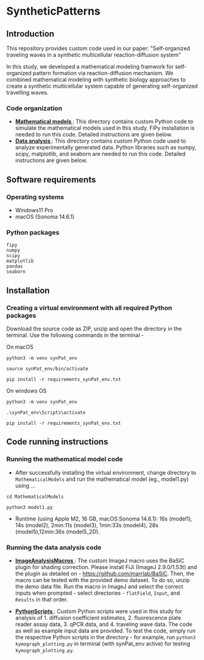 # SyntheticPatterns

## Introduction
This repository provides custom code used in our paper: "Self-organized traveling waves in a synthetic multicellular reaction-diffusion system"

In this study, we developed a mathematical modeling framwork for self-organized pattern formation via reaction-diffusion mechanism. We combined mathematical modeling with synthetic biology approaches to create a synthetic multicellular system capable of generating self-organized travelling waves. 

### Code organization
- <a href="https://github.com/mueller-lab/SyntheticPatterns/tree/main/MathematicalModels"><b>Mathematical models </b></a>: This directory contains custom Python code to simulate the mathematical models used in this study. FiPy installation is needed to run this code. Detailed instructions are given below.
- <a href="https://github.com/mueller-lab/SyntheticPatterns/tree/main/DataAnalysis"><b>Data analysis </b></a>: This directory contains custom Python code used to analyze experimentally generated data. Python libraries such as numpy, scipy, matplotlib, and seaborn are needed to run this code. Detailed instructions are given below.


## Software requirements

### Operating systems
- Windows11 Pro 
- macOS (Sonoma 14.6.1)

### Python packages
```
fipy
numpy
scipy
matplotlib
pandas
seaborn
```

## Installation
### Creating a virtual environment with all required Python packages
Download the source code as ZIP, unzip and open the directory in the terminal. Use the following commands in the terminal - 

On macOS

`python3 -m venv synPat_env`

`source synPat_env/bin/activate`

`pip install -r requirements_synPat_env.txt`

On windows OS

`python3 -m venv synPat_env`

`.\synPat_env\Scripts\activate`

`pip install -r requirements_synPat_env.txt`

## Code running instructions
### Running the mathematical model code
- After successfully installing the virtual environment, change directory to `MathematicalModels` and run the mathematical model (eg., model1.py) using ... 

`cd MathematicalModels`

`python3 model1.py`

- Runtime (using Apple M2, 16 GB, macOS:Sonoma 14.6.1): 16s (model1), 14s (model2), 2min:11s (model3), 1min:33s (model4), 28s (model5),12min:36s (model5_2D).

### Running the data analysis code

- <a href="https://github.com/mueller-lab/SyntheticPatterns/tree/main/DataAnalysis/ImageAnalysisMacros"><b>ImageAnalysisMacros </b></a>: The custom ImageJ macro uses the BaSiC plugin for shading correction. Please install FiJi (ImageJ 2.9.0/1.53t) and the plugin as detailed on - https://github.com/marrlab/BaSiC. Then, the macro can be tested with the provided demo dataset. To do so, unzip the demo data file. Run the macro in ImageJ and select the correct inputs when prompted - select directories - `flatField`, `Input`, and `Results` in that order.

- <a href="https://github.com/mueller-lab/SyntheticPatterns/tree/main/DataAnalysis/PythonScripts"><b>PythonScripts </b></a>: Custom Python scripts were used in this study for analysis of 1. diffusion coefficient estimates, 2. fluorescence plate reader assay data, 3. qPCR data, and 4. traveling wave data. The code as well as example input data are provided. To test the code, simply run the respective Python scripts in the directory - for example, run `python3 kymograph_plotting.py` in terminal (with synPat_env active) for testing `kymograph_plotting.py`.



